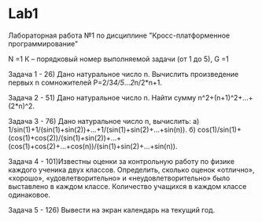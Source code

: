 # Lab1
Лабораторная работа №1 по дисциплине "Кросс-платформенное программирование"

N =1
К – порядковый номер выполняемой задачи (от 1 до 5),
G =1

Задача 1 - 26) Дано натуральное число n. Вычислить произведение первых n сомножителей P=2/3*4/5*...*2*n/2*n+1.

Задача 2 - 51) Дано натуральное число n. Найти сумму n^2+(n+1)^2+...+(2*n)^2.

Задача 3 - 76) Дано натуральное число n, вычислить: a) 1/sin(1)+1/(sin(1)+sin(2))+...+1/(sin(1)+sin(2)+...+sin(n)). б) cos(1)/sin(1)+(cos(1)+cos(2))/(sin(1)+sin(2))+...+(cos(1)+cos(2)+...+cos(n))/(sin(1)+sin(2)+...+sin(n)).

Задача 4 - 101)Известны оценки за контрольную работу по физике каждого ученика двух классов. Определить, сколько оценок «отлично», «хорошо», «удовлетворительно» и «неудовлетворительно» было выставлено в каждом классе. Количество учащихся в каждом классе одинаковое.

Задача 5 - 126) Вывести на экран календарь на текущий год.
